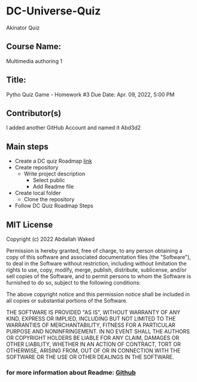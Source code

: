 # DC-Universe-Quiz

Akinator Quiz

## Course Name:

Multimedia authoring 1

## Title:

Pytho Quiz Game - Homework #3 Due Date: Apr. 09, 2022, 5:00 PM

## Contributor(s)

I added another GitHub Account and named it Abd3d2

## Main steps

- Create a DC quiz Roadmap
  [link](https://docs.google.com/document/d/1vKSV7B3EOhxV-XlUIyeP7SVytAufszedCbNhVxYQYgY/edit?usp=sharing)
- Create repository
  - Write project description
    - Select public
    - Add Readme file
- Create local folder
  - Clone the repository
- Follow DC Quiz Roadmap Steps

## MIT License

Copyright (c) 2022 Abdallah Waked

Permission is hereby granted, free of charge, to any person obtaining a copy
of this software and associated documentation files (the "Software"), to deal
in the Software without restriction, including without limitation the rights
to use, copy, modify, merge, publish, distribute, sublicense, and/or sell
copies of the Software, and to permit persons to whom the Software is
furnished to do so, subject to the following conditions:

The above copyright notice and this permission notice shall be included in all
copies or substantial portions of the Software.

THE SOFTWARE IS PROVIDED "AS IS", WITHOUT WARRANTY OF ANY KIND, EXPRESS OR
IMPLIED, INCLUDING BUT NOT LIMITED TO THE WARRANTIES OF MERCHANTABILITY,
FITNESS FOR A PARTICULAR PURPOSE AND NONINFRINGEMENT. IN NO EVENT SHALL THE
AUTHORS OR COPYRIGHT HOLDERS BE LIABLE FOR ANY CLAIM, DAMAGES OR OTHER
LIABILITY, WHETHER IN AN ACTION OF CONTRACT, TORT OR OTHERWISE, ARISING FROM,
OUT OF OR IN CONNECTION WITH THE SOFTWARE OR THE USE OR OTHER DEALINGS IN THE
SOFTWARE.

### for more information about Readme: [Github](https://github.com/fefong/markdown_readme)
